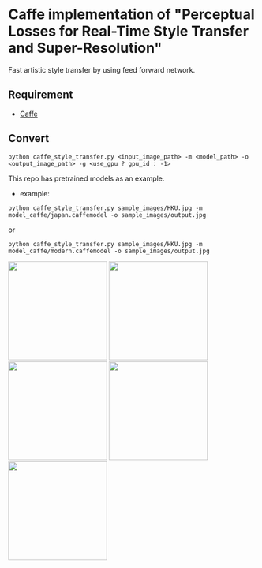 # Caffe implementation of "Perceptual Losses for Real-Time Style Transfer and Super-Resolution"
Fast artistic style transfer by using feed forward network.




## Requirement
- [Caffe](https://github.com/BVLC/caffe)


## Convert
```
python caffe_style_transfer.py <input_image_path> -m <model_path> -o <output_image_path> -g <use_gpu ? gpu_id : -1>
```

This repo has pretrained models as an example.

- example:
```
python caffe_style_transfer.py sample_images/HKU.jpg -m model_caffe/japan.caffemodel -o sample_images/output.jpg
```
or
```
python caffe_style_transfer.py sample_images/HKU.jpg -m model_caffe/modern.caffemodel -o sample_images/output.jpg
```

<img src="https://github.com/jizhuoran/caffe_style_transfer/blob/master/sample_images/HKU.jpg" height="200px">
<img src="https://github.com/jizhuoran/caffe_style_transfer/blob/master/sample_images/japon.jpg" height="200px">
<img src="https://github.com/jizhuoran/caffe_style_transfer/blob/master/sample_images/o11.png" height="200px">
<img src="https://github.com/jizhuoran/caffe_style_transfer/blob/master/sample_images/modern.jpg" height="200px">
<img src="https://github.com/jizhuoran/caffe_style_transfer/blob/master/sample_images/o12.png" height="200px">